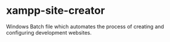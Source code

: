 xampp-site-creator
==================

Windows Batch file which automates the process of creating and configuring development websites.
